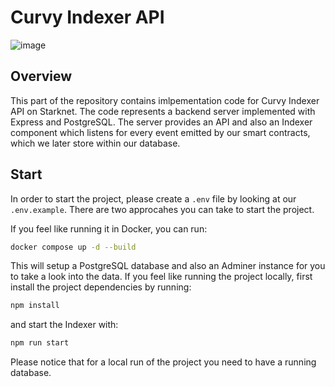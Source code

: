 # Curvy Indexer API

![image](https://github.com/user-attachments/assets/ed15bca2-7c8b-4d90-a43e-251cacf71611)

## Overview

This part of the repository contains imlpementation code for Curvy Indexer API on Starknet. The code
represents a backend server implemented with Express and PostgreSQL. The server provides an API and also
an Indexer component which listens for every event emitted by our smart contracts, which we later store 
within our database.

## Start

In order to start the project, please create a `.env` file by looking at our `.env.example`. There are two approcahes
you can take to start the project.

If you feel like running it in Docker, you can run:

```bash
docker compose up -d --build
```

This will setup a PostgreSQL database and also an Adminer instance for you to take a look into the data.
If you feel like running the project locally, first install the project dependencies by running:

```bash
npm install
```

and start the Indexer with:

```bash
npm run start
```

Please notice that for a local run of the project you need to have a running database. 
